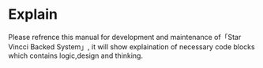 # Explain

Please refrence this manual for development and maintenance of「Star Vincci Backed System」, it will show explaination of necessary code blocks which contains logic,design and thinking.